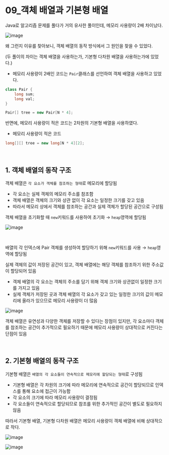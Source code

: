 # 09_객체 배열과 기본형 배열

Java로 알고리즘 문제를 풀다가 거의 유사한 풀이인데, 메모리 사용량이 2배 차이났다.

![image](https://github.com/siwon-park/Problem_Solving/assets/93081720/c2274a86-9f83-4c74-918e-9e2053859814)

왜 그런지 이유를 찾아보니, 객체 배열의 동작 방식에서 그 원인을 찾을 수 있었다.

(두 풀이의 차이는 객체 배열을 사용하는가, 기본형 다차원 배열을 사용하는가에 있었다.)

- 메모리 사용량이 2배인 코드는 `Pair`클래스를 선언하여 객체 배열을 사용하고 있었다.

```java
class Pair {
    long sum;
    long val;
}

Pair[] tree = new Pair[N * 4];
```

반면에, 메모리 사용량이 적은 코드는 2차원의 기본형 배열을 사용하였다.

- 메모리 사용량이 적은 코드

```java
long[][] tree = new long[N * 4][2];
```

<br>

## 1. 객체 배열의 동작 구조

객체 배열은 `각 요소가 객체를 참조하는 형태`로 메모리에 할당됨

- 각 요소는 실제 객체의 메모리 주소를 참조함
- 객체 배열은 객체의 크기와 상관 없이 각 요소는 일정한 크기를 갖고 있음
- 따라서 메모리 상에서 객체를 참조하는 공간과 실제 객체가 할당된 공간으로 구성됨



객체 배열을 초기화할 때 `new`키워드를 사용하여 초기화 → `heap`영역에 할당됨

![image](https://github.com/siwon-park/Problem_Solving/assets/93081720/8c80c0d7-ff24-46f3-9425-2a9b0ab2cde8)

<br>

배열의 각 인덱스에 Pair 객체를 생성하여 할당하기 위해 `new`키워드를 사용 → `heap`영역에 할당됨

실제 객체의 값이 저장된 공간이 있고, 객체 배열에는 해당 객체를 참조하기 위한 주소값이 할당되어 있음

- 객체 배열의 각 요소는 객체의 주소를 담기 위해 객체 크기와 상관없이 일정한 크기를 가지고 있음
- 실제 객체가 저장된 곳과 객체 배열의 각 요소가 갖고 있는 일정한 크기의 값이 메모리에 올라가 있으므로 메모리 사용량이 더 많음

![image](https://github.com/siwon-park/Problem_Solving/assets/93081720/9153cd97-1058-4daa-a165-c3a456854507)

객체 배열은 유연성과 다양한 객체를 저장할 수 있다는 장점이 있지만, 각 요소마다 객체를 참조하는 공간이 추가적으로 필요하기 때문에 메모리 사용량이 상대적으로 커진다는 단점이 있음

<br>

## 2. 기본형 배열의 동작 구조

기본형 배열은 `배열의 각 요소들이 연속적으로 메모리에 할당되는 형태`로 구성됨

- 기본형 배열은 각 차원의 크기에 따라 메모리에 연속적으로 공간이 할당되므로 인덱스를 통해 요소에 접근이 가능함
- 각 요소의 크기에 따라 메모리 사용량이 결정됨
- 각 요소들이 연속적으로 할당되므로 참조를 위한 추가적인 공간이 별도로 필요하지 않음

따라서 기본형 배열, 기본형 다차원 배열은 메모리 사용량이 객체 배열에 비해 상대적으로 작다.

![image](https://github.com/siwon-park/Problem_Solving/assets/93081720/9be3f99e-69de-46d4-9dea-bd07c675c07d)

![image](https://github.com/siwon-park/Problem_Solving/assets/93081720/5fca3bbe-75ad-424c-b8a6-632cb9aff49e)

<br>